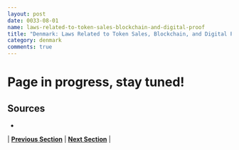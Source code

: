 ```yaml
---
layout: post
date: 0033-08-01
name: laws-related-to-token-sales-blockchain-and-digital-proof
title: "Denmark: Laws Related to Token Sales, Blockchain, and Digital Proof"
category: denmark
comments: true
---
```


# Page in progress, stay tuned!

Sources 
--- 
- 

| **[Previous Section]( https://neo-project.github.io/global-blockchain-compliance-hub//denmark/denmark-governing-by-law.html)** | **[Next Section]( https://neo-project.github.io/global-blockchain-compliance-hub//denmark/denmark-securities-related-laws.html)** |
